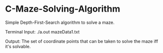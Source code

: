 # C-Maze-Solving-Algorithm
Simple Depth-First-Search algorithm to solve a maze.

Terminal Input: ./a.out mazeData1.txt

Output: The set of coordinate points that can be taken to solve the maze iff it's solvable.
